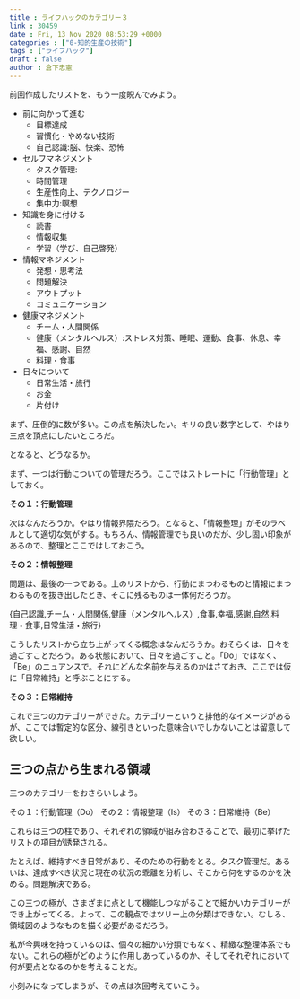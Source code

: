 ```yaml
---
title : ライフハックのカテゴリー３
link : 30459
date : Fri, 13 Nov 2020 08:53:29 +0000
categories : ["0-知的生産の技術"]
tags : ["ライフハック"]
draft : false
author : 倉下忠憲
---
```


前回作成したリストを、もう一度睨んでみよう。

<ul>
<li>前に向かって進む<ul>
<li>目標達成</li>
<li>習慣化・やめない技術</li>
<li>自己認識:脳、快楽、恐怖</li>
</ul>
<li>セルフマネジメント<ul>
<li>タスク管理:</li>
<li>時間管理</li>
<li>生産性向上、テクノロジー</li>
<li>集中力:瞑想</li>
</ul></li>
<li>知識を身に付ける<ul>
<li>読書</li>
<li>情報収集</li>
<li>学習（学び、自己啓発）</li>
</ul></li>
<li>情報マネジメント<ul>
<li>発想・思考法</li>
<li>問題解決</li>
<li>アウトプット</li>
<li>コミュニケーション</li>
</ul></li>
<li>健康マネジメント<ul>
<li>チーム・人間関係</li>
<li>健康（メンタルヘルス）:ストレス対策、睡眠、運動、食事、休息、幸福、感謝、自然</li>
<li>料理・食事</li>
</ul></li>
<li>日々について<ul>
<li>日常生活・旅行</li>
<li>お金</li>
<li>片付け</li>
</ul></li>
</ul>

まず、圧倒的に数が多い。この点を解決したい。キリの良い数字として、やはり三点を頂点にしたいところだ。

となると、どうなるか。

まず、一つは行動についての管理だろう。ここではストレートに「行動管理」としておく。

<strong>その１：行動管理</strong>

次はなんだろうか。やはり情報界隈だろう。となると、「情報整理」がそのラベルとして適切な気がする。もちろん、情報管理でも良いのだが、少し固い印象があるので、整理とここではしておこう。

<strong>その２：情報整理</strong>

問題は、最後の一つである。上のリストから、行動にまつわるものと情報にまつわるものを抜き出したとき、そこに残るものは一体何だろうか。

{自己認識,チーム・人間関係,健康（メンタルヘルス）,食事,幸福,感謝,自然,料理・食事,日常生活・旅行}

こうしたリストから立ち上がってくる概念はなんだろうか。おそらくは、日々を過ごすことだろう。ある状態において、日々を過ごすこと。「Do」ではなく、「Be」のニュアンスで。それにどんな名前を与えるのかはさておき、ここでは仮に「日常維持」と呼ぶことにする。

<strong>その３：日常維持</strong>

これで三つのカテゴリーができた。カテゴリーというと排他的なイメージがあるが、ここでは暫定的な区分、線引きといった意味合いでしかないことは留意して欲しい。

<h2>三つの点から生まれる領域</h2>

三つのカテゴリーをおさらいしよう。

その１：行動管理（Do）
その２：情報整理（Is）
その３：日常維持（Be）

これらは三つの柱であり、それぞれの領域が組み合わさることで、最初に挙げたリストの項目が誘発される。

たとえば、維持すべき日常があり、そのための行動をとる。タスク管理だ。あるいは、達成すべき状況と現在の状況の乖離を分析し、そこから何をするのかを決める。問題解決である。

この三つの極が、さまざまに点として機能しつながることで細かいカテゴリーができ上がってくる。よって、この観点ではツリー上の分類はできない。むしろ、領域図のようなものを描く必要があるだろう。

私が今興味を持っているのは、個々の細かい分類でもなく、精緻な整理体系でもない。これらの極がどのように作用しあっているのか、そしてそれぞれにおいて何が要点となるのかを考えることだ。

小刻みになってしまうが、その点は次回考えていこう。